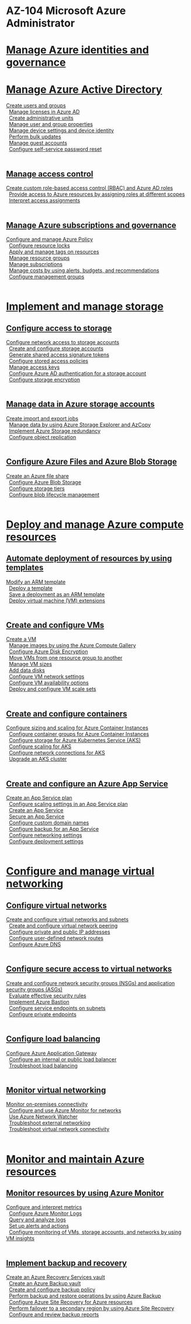 # AZ-104 Microsoft Azure Administrator
# [Manage Azure identities and governance ](https://www.learnthecontent.com/exam/azure/az-104-microsoft-azure-administrator)
# [Manage Azure Active Directory ](https://www.learnthecontent.com/exam/azure/az-104-microsoft-azure-administrator)
[Create users and groups](https://www.learnthecontent.com/exam/azure/az-104-microsoft-azure-administrator/s/Create-users-and-groups) &nbsp; 
\
&nbsp;
[Manage licenses in Azure AD](https://www.learnthecontent.com/exam/azure/az-104-microsoft-azure-administrator/s/Manage-licenses-in-Azure-AD) &nbsp; 
\
&nbsp;
[Create administrative units](https://www.learnthecontent.com/exam/azure/az-104-microsoft-azure-administrator/s/Create-administrative-units) &nbsp; 
\
&nbsp;
[Manage user and group properties](https://www.learnthecontent.com/exam/azure/az-104-microsoft-azure-administrator/s/Manage-user-and-group-properties) &nbsp; 
\
&nbsp;
[Manage device settings and device identity](https://www.learnthecontent.com/exam/azure/az-104-microsoft-azure-administrator/s/Manage-device-settings-and-device-identity) &nbsp; 
\
&nbsp;
[Perform bulk updates](https://www.learnthecontent.com/exam/azure/az-104-microsoft-azure-administrator/s/Perform-bulk-updates) &nbsp; 
\
&nbsp;
[Manage guest accounts](https://www.learnthecontent.com/exam/azure/az-104-microsoft-azure-administrator/s/Manage-guest-accounts) &nbsp; 
\
&nbsp;
[Configure self-service password reset](https://www.learnthecontent.com/exam/azure/az-104-microsoft-azure-administrator/s/Configure-self-service-password-reset) &nbsp; 
\
&nbsp;
## [Manage access control](https://www.learnthecontent.com/exam/azure/az-104-microsoft-azure-administrator)
[Create custom role-based access control (RBAC) and Azure AD roles](https://www.learnthecontent.com/exam/azure/az-104-microsoft-azure-administrator/s/Create-custom-role-based-access-control-RBAC-and-Azure-AD-roles) &nbsp; 
\
&nbsp;
[Provide access to Azure resources by assigning roles at different scopes](https://www.learnthecontent.com/exam/azure/az-104-microsoft-azure-administrator/s/Provide-access-to-Azure-resources-by-assigning-roles-at-different-scopes) &nbsp; 
\
&nbsp;
[Interpret access assignments](https://www.learnthecontent.com/exam/azure/az-104-microsoft-azure-administrator/s/Interpret-access-assignments) &nbsp; 
\
&nbsp;
## [Manage Azure subscriptions and governance](https://www.learnthecontent.com/exam/azure/az-104-microsoft-azure-administrator)
[Configure and manage Azure Policy](https://www.learnthecontent.com/exam/azure/az-104-microsoft-azure-administrator/s/Configure-and-manage-Azure-Policy) &nbsp; 
\
&nbsp;
[Configure resource locks](https://www.learnthecontent.com/exam/azure/az-104-microsoft-azure-administrator/s/Configure-resource-locks) &nbsp; 
\
&nbsp;
[Apply and manage tags on resources](https://www.learnthecontent.com/exam/azure/az-104-microsoft-azure-administrator/s/Apply-and-manage-tags-on-resources) &nbsp; 
\
&nbsp;
[Manage resource groups](https://www.learnthecontent.com/exam/azure/az-104-microsoft-azure-administrator/s/Manage-resource-groups) &nbsp; 
\
&nbsp;
[Manage subscriptions](https://www.learnthecontent.com/exam/azure/az-104-microsoft-azure-administrator/s/Manage-subscriptions) &nbsp; 
\
&nbsp;
[Manage costs by using alerts, budgets, and recommendations](https://www.learnthecontent.com/exam/azure/az-104-microsoft-azure-administrator/s/Manage-costs-by-using-alerts-budgets-and-recommendations) &nbsp; 
\
&nbsp;
[Configure management groups](https://www.learnthecontent.com/exam/azure/az-104-microsoft-azure-administrator/s/Configure-management-groups) &nbsp; 
\
&nbsp;
# [Implement and manage storage ](https://www.learnthecontent.com/exam/azure/az-104-microsoft-azure-administrator)
## [Configure access to storage](https://www.learnthecontent.com/exam/azure/az-104-microsoft-azure-administrator)
[Configure network access to storage accounts](https://www.learnthecontent.com/exam/azure/az-104-microsoft-azure-administrator/s/Configure-network-access-to-storage-accounts) &nbsp; 
\
&nbsp;
[Create and configure storage accounts](https://www.learnthecontent.com/exam/azure/az-104-microsoft-azure-administrator/s/Create-and-configure-storage-accounts) &nbsp; 
\
&nbsp;
[Generate shared access signature tokens](https://www.learnthecontent.com/exam/azure/az-104-microsoft-azure-administrator/s/Generate-shared-access-signature-tokens) &nbsp; 
\
&nbsp;
[Configure stored access policies](https://www.learnthecontent.com/exam/azure/az-104-microsoft-azure-administrator/s/Configure-stored-access-policies) &nbsp; 
\
&nbsp;
[Manage access keys](https://www.learnthecontent.com/exam/azure/az-104-microsoft-azure-administrator/s/Manage-access-keys) &nbsp; 
\
&nbsp;
[Configure Azure AD authentication for a storage account](https://www.learnthecontent.com/exam/azure/az-104-microsoft-azure-administrator/s/Configure-Azure-AD-authentication-for-a-storage-account) &nbsp; 
\
&nbsp;
[Configure storage encryption](https://www.learnthecontent.com/exam/azure/az-104-microsoft-azure-administrator/s/Configure-storage-encryption) &nbsp; 
\
&nbsp;
## [Manage data in Azure storage accounts](https://www.learnthecontent.com/exam/azure/az-104-microsoft-azure-administrator)
[Create import and export jobs](https://www.learnthecontent.com/exam/azure/az-104-microsoft-azure-administrator/s/Create-import-and-export-jobs) &nbsp; 
\
&nbsp;
[Manage data by using Azure Storage Explorer and AzCopy](https://www.learnthecontent.com/exam/azure/az-104-microsoft-azure-administrator/s/Manage-data-by-using-Azure-Storage-Explorer-and-AzCopy) &nbsp; 
\
&nbsp;
[Implement Azure Storage redundancy](https://www.learnthecontent.com/exam/azure/az-104-microsoft-azure-administrator/s/Implement-Azure-Storage-redundancy) &nbsp; 
\
&nbsp;
[Configure object replication](https://www.learnthecontent.com/exam/azure/az-104-microsoft-azure-administrator/s/Configure-object-replication) &nbsp; 
\
&nbsp;
## [Configure Azure Files and Azure Blob Storage](https://www.learnthecontent.com/exam/azure/az-104-microsoft-azure-administrator)
[Create an Azure file share](https://www.learnthecontent.com/exam/azure/az-104-microsoft-azure-administrator/s/Create-an-Azure-file-share) &nbsp; 
\
&nbsp;
[Configure Azure Blob Storage](https://www.learnthecontent.com/exam/azure/az-104-microsoft-azure-administrator/s/Configure-Azure-Blob-Storage) &nbsp; 
\
&nbsp;
[Configure storage tiers](https://www.learnthecontent.com/exam/azure/az-104-microsoft-azure-administrator/s/Configure-storage-tiers) &nbsp; 
\
&nbsp;
[Configure blob lifecycle management](https://www.learnthecontent.com/exam/azure/az-104-microsoft-azure-administrator/s/Configure-blob-lifecycle-management) &nbsp; 
\
&nbsp;
# [Deploy and manage Azure compute resources ](https://www.learnthecontent.com/exam/azure/az-104-microsoft-azure-administrator)
## [Automate deployment of resources by using templates](https://www.learnthecontent.com/exam/azure/az-104-microsoft-azure-administrator)
[Modify an ARM template](https://www.learnthecontent.com/exam/azure/az-104-microsoft-azure-administrator/s/Modify-an-ARM-template) &nbsp; 
\
&nbsp;
[Deploy a template](https://www.learnthecontent.com/exam/azure/az-104-microsoft-azure-administrator/s/Deploy-a-template) &nbsp; 
\
&nbsp;
[Save a deployment as an ARM template](https://www.learnthecontent.com/exam/azure/az-104-microsoft-azure-administrator/s/Save-a-deployment-as-an-ARM-template) &nbsp; 
\
&nbsp;
[Deploy virtual machine (VM) extensions](https://www.learnthecontent.com/exam/azure/az-104-microsoft-azure-administrator/s/Deploy-virtual-machine-VM-extensions) &nbsp; 
\
&nbsp;
## [Create and configure VMs](https://www.learnthecontent.com/exam/azure/az-104-microsoft-azure-administrator)
[Create a VM](https://www.learnthecontent.com/exam/azure/az-104-microsoft-azure-administrator/s/Create-a-VM) &nbsp; 
\
&nbsp;
[Manage images by using the Azure Compute Gallery](https://www.learnthecontent.com/exam/azure/az-104-microsoft-azure-administrator/s/Manage-images-by-using-the-Azure-Compute-Gallery) &nbsp; 
\
&nbsp;
[Configure Azure Disk Encryption](https://www.learnthecontent.com/exam/azure/az-104-microsoft-azure-administrator/s/Configure-Azure-Disk-Encryption) &nbsp; 
\
&nbsp;
[Move VMs from one resource group to another](https://www.learnthecontent.com/exam/azure/az-104-microsoft-azure-administrator/s/Move-VMs-from-one-resource-group-to-another) &nbsp; 
\
&nbsp;
[Manage VM sizes](https://www.learnthecontent.com/exam/azure/az-104-microsoft-azure-administrator/s/Manage-VM-sizes) &nbsp; 
\
&nbsp;
[Add data disks](https://www.learnthecontent.com/exam/azure/az-104-microsoft-azure-administrator/s/Add-data-disks) &nbsp; 
\
&nbsp;
[Configure VM network settings](https://www.learnthecontent.com/exam/azure/az-104-microsoft-azure-administrator/s/Configure-VM-network-settings) &nbsp; 
\
&nbsp;
[Configure VM availability options](https://www.learnthecontent.com/exam/azure/az-104-microsoft-azure-administrator/s/Configure-VM-availability-options) &nbsp; 
\
&nbsp;
[Deploy and configure VM scale sets](https://www.learnthecontent.com/exam/azure/az-104-microsoft-azure-administrator/s/Deploy-and-configure-VM-scale-sets) &nbsp; 
\
&nbsp;
## [Create and configure containers](https://www.learnthecontent.com/exam/azure/az-104-microsoft-azure-administrator)
[Configure sizing and scaling for Azure Container Instances](https://www.learnthecontent.com/exam/azure/az-104-microsoft-azure-administrator/s/Configure-sizing-and-scaling-for-Azure-Container-Instances) &nbsp; 
\
&nbsp;
[Configure container groups for Azure Container Instances](https://www.learnthecontent.com/exam/azure/az-104-microsoft-azure-administrator/s/Configure-container-groups-for-Azure-Container-Instances) &nbsp; 
\
&nbsp;
[Configure storage for Azure Kubernetes Service (AKS)](https://www.learnthecontent.com/exam/azure/az-104-microsoft-azure-administrator/s/Configure-storage-for-Azure-Kubernetes-Service-AKS) &nbsp; 
\
&nbsp;
[Configure scaling for AKS](https://www.learnthecontent.com/exam/azure/az-104-microsoft-azure-administrator/s/Configure-scaling-for-AKS) &nbsp; 
\
&nbsp;
[Configure network connections for AKS](https://www.learnthecontent.com/exam/azure/az-104-microsoft-azure-administrator/s/Configure-network-connections-for-AKS) &nbsp; 
\
&nbsp;
[Upgrade an AKS cluster](https://www.learnthecontent.com/exam/azure/az-104-microsoft-azure-administrator/s/Upgrade-an-AKS-cluster) &nbsp; 
\
&nbsp;
## [Create and configure an Azure App Service](https://www.learnthecontent.com/exam/azure/az-104-microsoft-azure-administrator)
[Create an App Service plan](https://www.learnthecontent.com/exam/azure/az-104-microsoft-azure-administrator/s/Create-an-App-Service-plan) &nbsp; 
\
&nbsp;
[Configure scaling settings in an App Service plan](https://www.learnthecontent.com/exam/azure/az-104-microsoft-azure-administrator/s/Configure-scaling-settings-in-an-App-Service-plan) &nbsp; 
\
&nbsp;
[Create an App Service](https://www.learnthecontent.com/exam/azure/az-104-microsoft-azure-administrator/s/Create-an-App-Service) &nbsp; 
\
&nbsp;
[Secure an App Service](https://www.learnthecontent.com/exam/azure/az-104-microsoft-azure-administrator/s/Secure-an-App-Service) &nbsp; 
\
&nbsp;
[Configure custom domain names](https://www.learnthecontent.com/exam/azure/az-104-microsoft-azure-administrator/s/Configure-custom-domain-names) &nbsp; 
\
&nbsp;
[Configure backup for an App Service](https://www.learnthecontent.com/exam/azure/az-104-microsoft-azure-administrator/s/Configure-backup-for-an-App-Service) &nbsp; 
\
&nbsp;
[Configure networking settings](https://www.learnthecontent.com/exam/azure/az-104-microsoft-azure-administrator/s/Configure-networking-settings) &nbsp; 
\
&nbsp;
[Configure deployment settings](https://www.learnthecontent.com/exam/azure/az-104-microsoft-azure-administrator/s/Configure-deployment-settings) &nbsp; 
\
&nbsp;
# [Configure and manage virtual networking ](https://www.learnthecontent.com/exam/azure/az-104-microsoft-azure-administrator)
## [Configure virtual networks](https://www.learnthecontent.com/exam/azure/az-104-microsoft-azure-administrator)
[Create and configure virtual networks and subnets](https://www.learnthecontent.com/exam/azure/az-104-microsoft-azure-administrator/s/Create-and-configure-virtual-networks-and-subnets) &nbsp; 
\
&nbsp;
[Create and configure virtual network peering](https://www.learnthecontent.com/exam/azure/az-104-microsoft-azure-administrator/s/Create-and-configure-virtual-network-peering) &nbsp; 
\
&nbsp;
[Configure private and public IP addresses](https://www.learnthecontent.com/exam/azure/az-104-microsoft-azure-administrator/s/Configure-private-and-public-IP-addresses) &nbsp; 
\
&nbsp;
[Configure user-defined network routes](https://www.learnthecontent.com/exam/azure/az-104-microsoft-azure-administrator/s/Configure-user-defined-network-routes) &nbsp; 
\
&nbsp;
[Configure Azure DNS](https://www.learnthecontent.com/exam/azure/az-104-microsoft-azure-administrator/s/Configure-Azure-DNS) &nbsp; 
\
&nbsp;
## [Configure secure access to virtual networks](https://www.learnthecontent.com/exam/azure/az-104-microsoft-azure-administrator)
[Create and configure network security groups (NSGs) and application security groups (ASGs)](https://www.learnthecontent.com/exam/azure/az-104-microsoft-azure-administrator/s/Create-and-configure-network-security-groups-NSGs-and-application-security-groups-ASGs) &nbsp; 
\
&nbsp;
[Evaluate effective security rules](https://www.learnthecontent.com/exam/azure/az-104-microsoft-azure-administrator/s/Evaluate-effective-security-rules) &nbsp; 
\
&nbsp;
[Implement Azure Bastion](https://www.learnthecontent.com/exam/azure/az-104-microsoft-azure-administrator/s/Implement-Azure-Bastion) &nbsp; 
\
&nbsp;
[Configure service endpoints on subnets](https://www.learnthecontent.com/exam/azure/az-104-microsoft-azure-administrator/s/Configure-service-endpoints-on-subnets) &nbsp; 
\
&nbsp;
[Configure private endpoints](https://www.learnthecontent.com/exam/azure/az-104-microsoft-azure-administrator/s/Configure-private-endpoints) &nbsp; 
\
&nbsp;
## [Configure load balancing](https://www.learnthecontent.com/exam/azure/az-104-microsoft-azure-administrator)
[Configure Azure Application Gateway](https://www.learnthecontent.com/exam/azure/az-104-microsoft-azure-administrator/s/Configure-Azure-Application-Gateway) &nbsp; 
\
&nbsp;
[Configure an internal or public load balancer](https://www.learnthecontent.com/exam/azure/az-104-microsoft-azure-administrator/s/Configure-an-internal-or-public-load-balancer) &nbsp; 
\
&nbsp;
[Troubleshoot load balancing](https://www.learnthecontent.com/exam/azure/az-104-microsoft-azure-administrator/s/Troubleshoot-load-balancing) &nbsp; 
\
&nbsp;
## [Monitor virtual networking](https://www.learnthecontent.com/exam/azure/az-104-microsoft-azure-administrator)
[Monitor on-premises connectivity](https://www.learnthecontent.com/exam/azure/az-104-microsoft-azure-administrator/s/Monitor-on-premises-connectivity) &nbsp; 
\
&nbsp;
[Configure and use Azure Monitor for networks](https://www.learnthecontent.com/exam/azure/az-104-microsoft-azure-administrator/s/Configure-and-use-Azure-Monitor-for-networks) &nbsp; 
\
&nbsp;
[Use Azure Network Watcher](https://www.learnthecontent.com/exam/azure/az-104-microsoft-azure-administrator/s/Use-Azure-Network-Watcher) &nbsp; 
\
&nbsp;
[Troubleshoot external networking](https://www.learnthecontent.com/exam/azure/az-104-microsoft-azure-administrator/s/Troubleshoot-external-networking) &nbsp; 
\
&nbsp;
[Troubleshoot virtual network connectivity](https://www.learnthecontent.com/exam/azure/az-104-microsoft-azure-administrator/s/Troubleshoot-virtual-network-connectivity) &nbsp; 
\
&nbsp;
# [Monitor and maintain Azure resources ](https://www.learnthecontent.com/exam/azure/az-104-microsoft-azure-administrator)
## [Monitor resources by using Azure Monitor](https://www.learnthecontent.com/exam/azure/az-104-microsoft-azure-administrator)
[Configure and interpret metrics](https://www.learnthecontent.com/exam/azure/az-104-microsoft-azure-administrator/s/Configure-and-interpret-metrics) &nbsp; 
\
&nbsp;
[Configure Azure Monitor Logs](https://www.learnthecontent.com/exam/azure/az-104-microsoft-azure-administrator/s/Configure-Azure-Monitor-Logs) &nbsp; 
\
&nbsp;
[Query and analyze logs](https://www.learnthecontent.com/exam/azure/az-104-microsoft-azure-administrator/s/Query-and-analyze-logs) &nbsp; 
\
&nbsp;
[Set up alerts and actions](https://www.learnthecontent.com/exam/azure/az-104-microsoft-azure-administrator/s/Set-up-alerts-and-actions) &nbsp; 
\
&nbsp;
[Configure monitoring of VMs, storage accounts, and networks by using VM insights](https://www.learnthecontent.com/exam/azure/az-104-microsoft-azure-administrator/s/Configure-monitoring-of-VMs-storage-accounts-and-networks-by-using-VM-insights) &nbsp; 
\
&nbsp;
## [Implement backup and recovery](https://www.learnthecontent.com/exam/azure/az-104-microsoft-azure-administrator)
[Create an Azure Recovery Services vault](https://www.learnthecontent.com/exam/azure/az-104-microsoft-azure-administrator/s/Create-an-Azure-Recovery-Services-vault) &nbsp; 
\
&nbsp;
[Create an Azure Backup vault](https://www.learnthecontent.com/exam/azure/az-104-microsoft-azure-administrator/s/Create-an-Azure-Backup-vault) &nbsp; 
\
&nbsp;
[Create and configure backup policy](https://www.learnthecontent.com/exam/azure/az-104-microsoft-azure-administrator/s/Create-and-configure-backup-policy) &nbsp; 
\
&nbsp;
[Perform backup and restore operations by using Azure Backup](https://www.learnthecontent.com/exam/azure/az-104-microsoft-azure-administrator/s/Perform-backup-and-restore-operations-by-using-Azure-Backup) &nbsp; 
\
&nbsp;
[Configure Azure Site Recovery for Azure resources](https://www.learnthecontent.com/exam/azure/az-104-microsoft-azure-administrator/s/Configure-Azure-Site-Recovery-for-Azure-resources) &nbsp; 
\
&nbsp;
[Perform failover to a secondary region by using Azure Site Recovery](https://www.learnthecontent.com/exam/azure/az-104-microsoft-azure-administrator/s/Perform-failover-to-a-secondary-region-by-using-Azure-Site-Recovery) &nbsp; 
\
&nbsp;
[Configure and review backup reports](https://www.learnthecontent.com/exam/azure/az-104-microsoft-azure-administrator/s/Configure-and-review-backup-reports) &nbsp; 
\
&nbsp;

